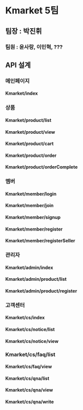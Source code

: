 # Kmarket 5팀
## 팀장 : 박진휘
### 팀원 : 윤사랑, 이민혁, ???

## API 설계

### 메인페이지
#### Kmarket/index
### 상품
#### Kmarket/product/list
#### Kmarket/product/view
#### Kmarket/product/cart
#### Kmarket/product/order
#### Kmarket/product/orderComplete
### 멤버
#### Kmarket/member/login
#### Kmarket/member/join
#### Kmarket/member/signup
#### Kmarket/member/register
#### Kmarket/member/registerSeller
### 관리자
#### Kmarket/admin/index
#### Kmarket/admin/product/list
#### Kmarket/admin/product/register
### 고객센터
#### Kmarket/cs/index
#### Kmarket/cs/notice/list
#### Kmarket/cs/notice/view
### Kmarket/cs/faq/list
#### Kmarket/cs/faq/view
#### Kmarket/cs/qna/list
#### Kmarket/cs/qna/view
#### Kmarket/cs/qna/write

